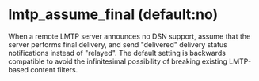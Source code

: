 # lmtp_assume_final (default:no) 

 When a remote LMTP server announces no DSN support, assume that
the
server performs final delivery, and send "delivered" delivery status
notifications instead of "relayed". The default setting is backwards
compatible to avoid the infinitesimal possibility of breaking
existing LMTP-based content filters. 


